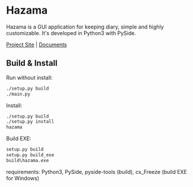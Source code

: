 Hazama
======
Hazama is a GUI application for keeping diary, simple and highly customizable. It's developed in Python3 with PySide.

[Project Site](http://krrr.github.io/hazama) | [Documents](https://github.com/krrr/Hazama/wiki)

Build & Install
---
Run without install:
```sh
./setup.py build
./main.py
```
Install:
```sh
./setup.py build
./setup.py install
hazama
```
Build EXE:
```cmd
setup.py build
setup.py build_exe
build\hazama.exe
```
requirements: Python3, PySide, pyside-tools (build), cx_Freeze (build EXE for Windows)

